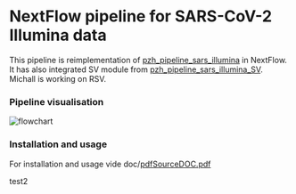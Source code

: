 NextFlow pipeline for SARS-CoV-2 Illumina data
==============================================

This pipeline is reimplementation of [pzh_pipeline_sars_illumina](https://github.com/michallaz/pzh_pipeline_sars_illumina) in NextFlow.
It has also integrated SV module from [pzh_pipeline_sars_illumina_SV](https://github.com/michallaz/pzh_pipeline_sars_illumina_SV).
Michall is working on RSV.

### Pipeline visualisation

![flowchart](flowchart-sars.png "overview of the pipeline")

### Installation and usage

For installation and usage vide doc/[pdfSourceDOC.pdf](doc%2FpdfSourceDOC.pdf)

test2
